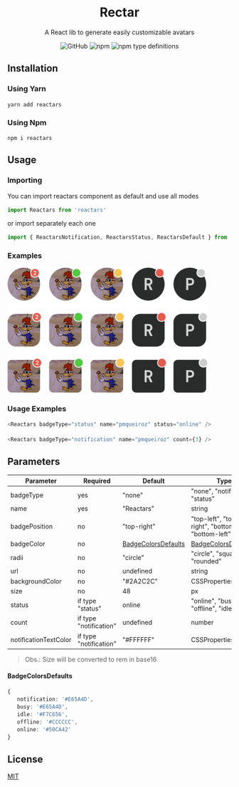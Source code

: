 <div align="center">

# Rectar
A React lib to generate easily customizable avatars

![GitHub](https://img.shields.io/github/license/pmqueiroz/reactars?style=flat-square)
![npm](https://img.shields.io/npm/v/reactars?style=flat-square)
![npm type definitions](https://img.shields.io/npm/types/reactars?style=flat-square)


   
</div>

## Installation

### Using Yarn

```
yarn add reactars
```

### Using Npm

```
npm i reactars
```
## Usage

### Importing

You can import reactars component as default and use all modes 

```ts
import Reactars from 'reactars'
```
or import separately each one

```ts
import { ReactarsNotification, ReactarsStatus, ReactarsDefault } from 'reactars'
```

### Examples

<img width="450px" src="./.github/assets/examples.png" />

### Usage Examples

```ts
<Reactars badgeType="status" name="pmqueiroz" status="online" />

<Reactars badgeType="notification" name="pmqueiroz" count={3} />
```
## Parameters

| Parameter             | Required               | Default         | Type                                                   |
| --------------------- | ---------------------- | --------------- | ------------------------------------------------------ |
| badgeType             | yes                    | "none"          | "none", "notification", "status"                       |
| name                  | yes                    | "Reactars"       | string                                                 |
| badgePosition         | no                     | "top-right"     | "top-left", "top-right", "bottom-right", "bottom-left" |
| badgeColor            | no                     | [BadgeColorsDefaults](#BadgeColorsDefaults) | [BadgeColorsDefaults](#BadgeColorsDefaults)                                 |
| radii                 | no                     | "circle"        | "circle", "square", "rounded"                          |
| url                   | no                     | undefined       | string                                                 |
| backgroundColor       | no                     | "#2A2C2C"       | CSSProperties['color']                                 |
| size                  | no                     | 48              | px                                                     |
| status                | if type "status"       | online          | "online", "busy", "offline", "idle"                    |
| count                 | if type "notification" | undefined       | number                                                 |
| notificationTextColor | if type "notification" | "#FFFFFF"       | CSSProperties['color']                                 |
                                                   

> Obs.: Size will be converted to rem in base16

#### BadgeColorsDefaults

```ts
{
   notification: '#E65A4D',
   busy: '#E65A4D',
   idle: '#F7C656',
   offline: '#CCCCCC',
   online: '#50CA42'
}
```
## License

[MIT](https://github.com/pmqueiroz/reactars/blob/master/LICENSE)

